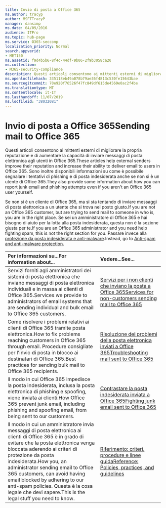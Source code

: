 ```yaml
---
title: Invio di posta a Office 365
ms.author: tracyp
author: MSFTTracyP
manager: dansimp
ms.date: 04/09/2016
audience: ITPro
ms.topic: hub-page
ms.service: O365-seccomp
localization_priority: Normal
search.appverid:
- MET150
ms.assetid: f9d4b5b6-8f4c-44df-9b06-2f9b3058ca20
ms.collection:
- M365-security-compliance
description: Questi articoli consentono ai mittenti esterni di migliorare la propria reputazione e di aumentare la capacità di inviare messaggi di posta elettronica agli utenti in Office 365. Sono inoltre disponibili informazioni su come è possibile segnalare i tentativi di phishing e di posta indesiderata anche se non si è un utente di Office 365.
ms.openlocfilehash: 335118eb49a078b79ae36f4813c530fe15643bae
ms.sourcegitcommit: 70e920f76526f47fc849df615de4569e0ac2f4be
ms.translationtype: MT
ms.contentlocale: it-IT
ms.lasthandoff: 11/07/2019
ms.locfileid: "38032081"
---
```

# <a name="sending-mail-to-office-365"></a><span data-ttu-id="48770-104">Invio di posta a Office 365</span><span class="sxs-lookup"><span data-stu-id="48770-104">Sending mail to Office 365</span></span>

<span data-ttu-id="48770-105">Questi articoli consentono ai mittenti esterni di migliorare la propria reputazione e di aumentare la capacità di inviare messaggi di posta elettronica agli utenti in Office 365.</span><span class="sxs-lookup"><span data-stu-id="48770-105">These articles help external senders improve their reputation and increase their ability to deliver email to users in Office 365.</span></span> <span data-ttu-id="48770-106">Sono inoltre disponibili informazioni su come è possibile segnalare i tentativi di phishing e di posta indesiderata anche se non si è un utente di Office 365.</span><span class="sxs-lookup"><span data-stu-id="48770-106">They also provide some information about how you can report junk email and phishing attempts even if you aren't an Office 365 user yourself.</span></span>

<span data-ttu-id="48770-107">Se non si è un cliente di Office 365, ma si sta tentando di inviare messaggi di posta elettronica a un utente che si trova nel posto giusto.</span><span class="sxs-lookup"><span data-stu-id="48770-107">If you are not an Office 365 customer, but are trying to send mail to someone in who is, you are in the right place.</span></span> <span data-ttu-id="48770-108">Se sei un amministratore di Office 365 e hai bisogno di aiuto per la lotta alla posta indesiderata, questa non è la sezione giusta per te.</span><span class="sxs-lookup"><span data-stu-id="48770-108">If you are an Office 365 administrator and you need help fighting spam, this is not the right section for you.</span></span> <span data-ttu-id="48770-109">Passare invece alla [protezione da posta indesiderata e anti-malware](https://technet.microsoft.com/library/93c6c227-7442-4293-b64d-ec8f15c928db.aspx).</span><span class="sxs-lookup"><span data-stu-id="48770-109">Instead, go to [Anti-spam and anti-malware protection](https://technet.microsoft.com/library/93c6c227-7442-4293-b64d-ec8f15c928db.aspx).</span></span>

|<span data-ttu-id="48770-110">**Per informazioni su...**</span><span class="sxs-lookup"><span data-stu-id="48770-110">**For information about...**</span></span>|<span data-ttu-id="48770-111">**Vedere...**</span><span class="sxs-lookup"><span data-stu-id="48770-111">**See...**</span></span>|
|:-----|:-----|
|<span data-ttu-id="48770-112">Servizi forniti agli amministratori dei sistemi di posta elettronica che inviano messaggi di posta elettronica individuali e in massa ai clienti di Office 365.</span><span class="sxs-lookup"><span data-stu-id="48770-112">Services we provide to administrators of email systems that are sending individual and bulk email to Office 365 customers.</span></span>|[<span data-ttu-id="48770-113">Servizi per i non clienti che inviano la posta a Office 365</span><span class="sxs-lookup"><span data-stu-id="48770-113">Services for non-customers sending mail to Office 365</span></span>](services-for-non-customers.md)|
|<span data-ttu-id="48770-114">Come risolvere i problemi relativi ai clienti di Office 365 tramite posta elettronica.</span><span class="sxs-lookup"><span data-stu-id="48770-114">How to fix problems reaching customers in Office 365 through email.</span></span> <span data-ttu-id="48770-115">Procedure consigliate per l'invio di posta in blocco ai destinatari di Office 365.</span><span class="sxs-lookup"><span data-stu-id="48770-115">Best practices for sending bulk mail to Office 365 recipients.</span></span>|[<span data-ttu-id="48770-116">Risoluzione dei problemi della posta elettronica inviati a Office 365</span><span class="sxs-lookup"><span data-stu-id="48770-116">Troubleshooting mail sent to Office 365</span></span>](troubleshooting-mail-sent-to-office-365.md)|
|<span data-ttu-id="48770-117">Il modo in cui Office 365 impedisce la posta indesiderata, inclusa la posta elettronica di phishing e spoofing, viene inviata ai clienti.</span><span class="sxs-lookup"><span data-stu-id="48770-117">How Office 365 prevent junk email, including phishing and spoofing email, from being sent to our customers.</span></span>|[<span data-ttu-id="48770-118">Contrastare la posta indesiderata inviata a Office 365</span><span class="sxs-lookup"><span data-stu-id="48770-118">Fighting junk email sent to Office 365</span></span>](fighting-junk-email.md)|
|<span data-ttu-id="48770-119">Il modo in cui un amministratore invia messaggi di posta elettronica ai clienti di Office 365 è in grado di evitare che la posta elettronica venga bloccata aderendo ai criteri di protezione da posta indesiderata.</span><span class="sxs-lookup"><span data-stu-id="48770-119">How you, an administrator sending email to Office 365 customers, can avoid having email blocked by adhering to our anti-spam policies.</span></span> <span data-ttu-id="48770-120">Questa è la cosa legale che devi sapere.</span><span class="sxs-lookup"><span data-stu-id="48770-120">This is the legal stuff you need to know.</span></span>|[<span data-ttu-id="48770-121">Riferimento: criteri, procedure e linee guida</span><span class="sxs-lookup"><span data-stu-id="48770-121">Reference: Policies, practices, and guidelines</span></span>](reference-policies-practices-and-guidelines.md)|
